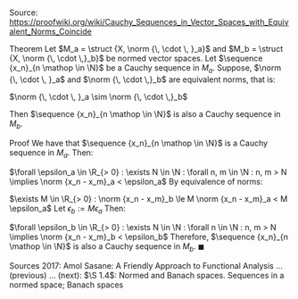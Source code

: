 # 

Source: https://proofwiki.org/wiki/Cauchy_Sequences_in_Vector_Spaces_with_Equivalent_Norms_Coincide

Theorem
Let $M_a = \struct {X, \norm {\, \cdot \, }_a}$ and $M_b = \struct {X, \norm {\, \cdot \,}_b}$ be normed vector spaces.
Let $\sequence {x_n}_{n \mathop \in \N}$ be a Cauchy sequence in $M_a$.
Suppose, $\norm {\, \cdot \, }_a$ and $\norm {\, \cdot \,}_b$ are equivalent norms, that is:

$\norm {\, \cdot \, }_a \sim \norm {\, \cdot \,}_b$

Then $\sequence {x_n}_{n \mathop \in \N}$ is also a Cauchy sequence in $M_b$. 


Proof
We have that $\sequence {x_n}_{n \mathop \in \N}$ is a Cauchy sequence in $M_a$.
Then:

$\forall \epsilon_a \in \R_{> 0} : \exists N \in \N : \forall n, m \in \N : n, m > N \implies \norm {x_n - x_m}_a < \epsilon_a$
By equivalence of norms:

$\exists M \in \R_{> 0} : \norm {x_n - x_m}_b \le M \norm {x_n - x_m}_a < M \epsilon_a$
Let $\epsilon_b := M \epsilon_a$
Then:

$\forall \epsilon_b \in \R_{> 0} : \exists N \in \N : \forall n \in \N : n, m > N \implies \norm {x_n - x_m}_b < \epsilon_b$
Therefore, $\sequence {x_n}_{n \mathop \in \N}$ is also a Cauchy sequence in $M_b$.
$\blacksquare$


Sources
2017: Amol Sasane: A Friendly Approach to Functional Analysis ... (previous) ... (next): $\S 1.4$: Normed and Banach spaces. Sequences in a normed space; Banach spaces




